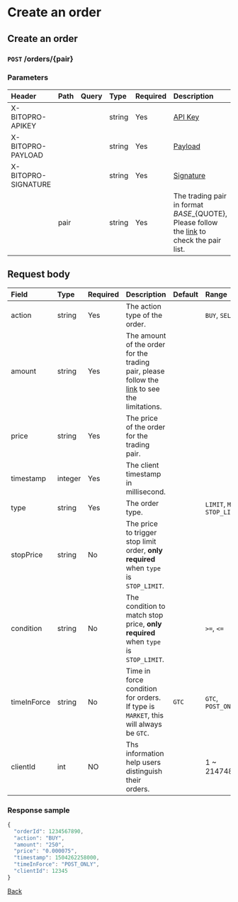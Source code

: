 # Create an order

## Create an order

### `POST` /orders/{pair}

### Parameters

| Header | Path | Query | Type | Required | Description | Default | Range | Example |
| :--- | :--- | :--- | :--- | :--- | :--- | :--- | :--- | :--- |
| X-BITOPRO-APIKEY |  |  | string | Yes | [API Key](../authentication.md#api-key) |  |  |  |
| X-BITOPRO-PAYLOAD |  |  | string | Yes | [Payload](../authentication.md#payload) |  |  |  |
| X-BITOPRO-SIGNATURE |  |  | string | Yes | [Signature](../authentication.md#signature) |  |  |  |
|  | pair |  | string | Yes | The trading pair in format ${BASE}\_${QUOTE}, Please follow the [link](https://www.bitopro.com/fees) to check the pair list. |  |  | bito\_eth |

## Request body

| Field | Type | Required | Description | Default | Range | Example |
| :--- | :--- | :--- | :--- | :--- | :--- | :--- |
| action | string | Yes | The action type of the order. | | `BUY`, `SELL` | SELL |
| amount | string | Yes | The amount of the order for the trading pair, please follow the [link](https://www.bitopro.com/fees) to see the limitations. | | | 123.25 |
| price | string | Yes | The price of the order for the trading pair. | | | 0.000075  |
| timestamp | integer | Yes | The client timestamp in millisecond. | | | 1504262258000 |
| type | string | Yes | The order type. | | `LIMIT`, `MARKET`, `STOP_LIMIT` | MARKET |
| stopPrice | string | No | The price to trigger stop limit order, **only required** when `type` is `STOP_LIMIT`. | | | 3564.2563 |
| condition | string | No | The condition to match stop price, **only required** when `type` is `STOP_LIMIT`. | | `>=`, `<=` | <= |
| timeInForce | string | No | Time in force condition for orders. If type is `MARKET`, this will always be `GTC`. | `GTC` | `GTC`, `POST_ONLY` | POST_ONLY |
| clientId | int | NO | Ths information help users distinguish their orders. | | 1 ~ 2147483647  | 12345 |

### Response sample

```javascript
{
  "orderId": 1234567890,
  "action": "BUY",
  "amount": "250",
  "price": "0.000075",
  "timestamp": 1504262258000,
  "timeInForce": "POST_ONLY",
  "clientId": 12345
}
```

[Back](../rest.md)

